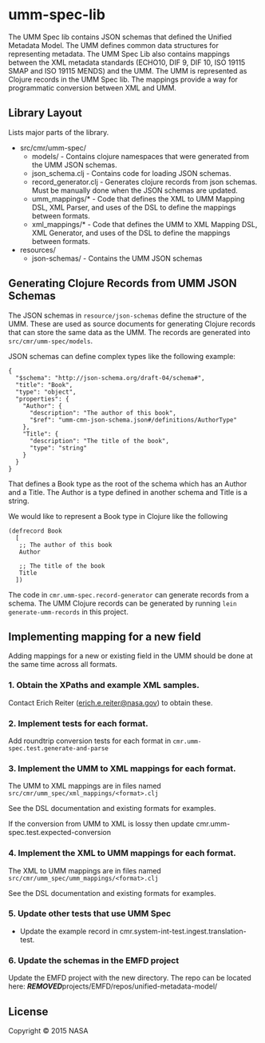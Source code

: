 # umm-spec-lib

The UMM Spec lib contains JSON schemas that defined the Unified Metadata Model. The UMM defines common data structures for representing metadata. The UMM Spec Lib also contains mappings between the XML metadata standards (ECHO10, DIF 9, DIF 10, ISO 19115 SMAP and ISO 19115 MENDS) and the UMM. The UMM is represented as Clojure records in the UMM Spec lib. The mappings provide a way for programmatic conversion between XML and UMM.

## Library Layout

Lists major parts of the library.

  * src/cmr/umm-spec/
    * models/ - Contains clojure namespaces that were generated from the UMM JSON schemas.
    * json_schema.clj - Contains code for loading JSON schemas.
    * record_generator.clj - Generates clojure records from json schemas. Must be manually done when the JSON schemas are updated.
    * umm_mappings/* - Code that defines the XML to UMM Mapping DSL, XML Parser, and uses of the DSL to define the mappings between formats.
    * xml_mappings/* - Code that defines the UMM to XML Mapping DSL, XML Generator, and uses of the DSL to define the mappings between formats.
  * resources/
    * json-schemas/ - Contains the UMM JSON schemas


## Generating Clojure Records from UMM JSON Schemas

The JSON schemas in `resource/json-schemas` define the structure of the UMM. These are used as source documents for generating Clojure records that can store the same data as the UMM. The records are generated into `src/cmr/umm-spec/models`.

JSON schemas can define complex types like the following example:

```
{
  "$schema": "http://json-schema.org/draft-04/schema#",
  "title": "Book",
  "type": "object",
  "properties": {
    "Author": {
      "description": "The author of this book",
      "$ref": "umm-cmn-json-schema.json#/definitions/AuthorType"
    },
    "Title": {
      "description": "The title of the book",
      "type": "string"
    }
  }
}
```

That defines a Book type as the root of the schema which has an Author and a Title. The Author is a type defined in another schema and Title is a string.

We would like to represent a Book type in Clojure like the following

```
(defrecord Book
  [
   ;; The author of this book
   Author

   ;; The title of the book
   Title
  ])
```

The code in `cmr.umm-spec.record-generator` can generate records from a schema. The UMM Clojure records can be generated by running `lein generate-umm-records` in this project.

## Implementing mapping for a new field

Adding mappings for a new or existing field in the UMM should be done at the same time across all formats.

### 1. Obtain the XPaths and example XML samples.

Contact Erich Reiter (erich.e.reiter@nasa.gov) to obtain these.

### 2. Implement tests for each format.

Add roundtrip conversion tests for each format in `cmr.umm-spec.test.generate-and-parse`

### 3. Implement the UMM to XML mappings for each format.

The UMM to XML mappings are in files named `src/cmr/umm_spec/xml_mappings/<format>.clj`

See the DSL documentation and existing formats for examples.

If the conversion from UMM to XML is lossy then update cmr.umm-spec.test.expected-conversion

### 4. Implement the XML to UMM mappings for each format.

The XML to UMM mappings are in files named `src/cmr/umm_spec/umm_mappings/<format>.clj`

See the DSL documentation and existing formats for examples.

### 5. Update other tests that use UMM Spec

* Update the example record in cmr.system-int-test.ingest.translation-test.

### 6. Update the schemas in the EMFD project

Update the EMFD project with the new directory. The repo can be located here: ***REMOVED***projects/EMFD/repos/unified-metadata-model/

## License

Copyright © 2015 NASA
